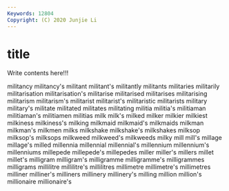 ```yaml
---
Keywords: 12804
Copyright: (C) 2020 Junjie Li
---
```


# title

Write contents here!!!

militancy
militancy's 
militant 
militant's 
militantly 
militants 
militaries 
militarily 
militarisation 
militarisation's 
militarise
militarised 
militarises 
militarising 
militarism 
militarism's 
militarist 
militarist's 
militaristic 
militarists 
military
military's 
militate 
militated 
militates 
militating 
militia 
militia's 
militiaman 
militiaman's 
militiamen
militias 
milk 
milk's 
milked 
milker 
milkier 
milkiest 
milkiness 
milkiness's 
milking
milkmaid 
milkmaid's 
milkmaids 
milkman 
milkman's 
milkmen 
milks 
milkshake 
milkshake's 
milkshakes
milksop 
milksop's 
milksops 
milkweed 
milkweed's 
milkweeds 
milky 
mill 
mill's 
millage
millage's 
milled 
millennia 
millennial 
millennial's 
millennium 
millennium's 
millenniums 
millepede 
millepede's
millepedes 
miller 
miller's 
millers 
millet 
millet's 
milligram 
milligram's 
milligramme 
milligramme's
milligrammes 
milligrams 
millilitre 
millilitre's 
millilitres 
millimetre 
millimetre's 
millimetres 
milliner 
milliner's
milliners 
millinery 
millinery's 
milling 
million 
million's 
millionaire 
millionaire's 
